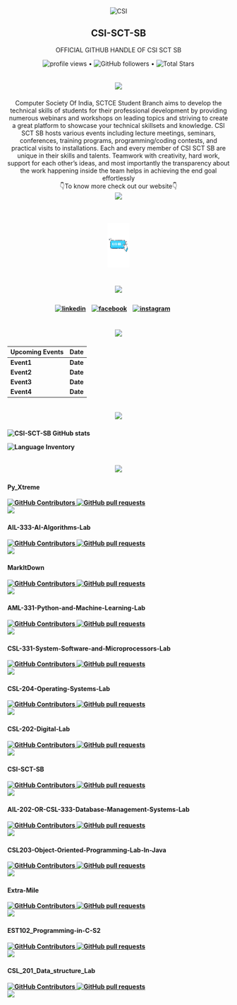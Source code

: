 <p align="center">
 <img width="100px" src="https://csiakgec.in/images/logo-orig.png" align="center" alt="CSI" />
 <h2 align="center" >CSI-SCT-SB</h2>
 <p align="center">OFFICIAL GITHUB HANDLE OF CSI SCT SB</p>
</p>

<p align="center">
  <img src="https://komarev.com/ghpvc/?username=your-github-username&color=blue&style=flat" alt="profile views"> •  
  <img alt="GitHub followers" src="https://img.shields.io/github/followers/CSI-SCT-SB?label=Followers&style=social"> •   
  <img src="https://img.shields.io/github/stars/CSI-SCT-SB?label=Stars" alt="Total Stars">
</p>



<h2 align="center"> <img src="https://dipl-pariwisata.usu.ac.id/images/about-us-title-2.png" width="140"></h2>
<p align="center">Computer Society Of India, SCTCE Student Branch aims to develop the technical skills of students for their professional development by providing numerous webinars and workshops on leading topics and striving to create a great platform to showcase your technical skillsets and knowledge. CSI SCT SB hosts various events including lecture meetings, seminars, conferences, training programs, programming/coding contests, and practical visits to installations. Each and every member of CSI SCT SB are unique in their skills and talents. Teamwork with creativity, hard work, support for each other’s ideas, and most importantly the transparency about the work happening inside the team helps in achieving the end goal effortlessly<br>👇To know more check out our website👇<br><a href="https://csiindia.org"><img src="https://img.shields.io/badge/-Computer%20Society%20Of%20India-blue?style=for-the-badge" height = "27"></a></p>
<br>

<p align="center">
	<a href="https://www.csisctsb.org/"><img alt="linkedin" width="10%" style="padding:5px" src="https://github.com/CSI-SCT-SB/CSI-SCT-SB/blob/main/Hand-cursor-icon-with-blue-click-button.png" width="600" height="100"/></a>
</p>

<h2 align="center"><img src="https://user-images.githubusercontent.com/79012314/207303024-db99c345-852e-4d36-ac3b-64f4b84093a0.png" width="200"> <b/></h2>
<p align="center">
	<a href="https://www.linkedin.com/mwlite/company/csi-sct-sb/"><img alt="linkedin" width="10%" style="padding:5px" src="https://img.icons8.com/clouds/100/000000/linkedin.png"/></a>
	<a href="https://m.facebook.com/100083111421652/"><img alt="facebook" width="10%" style="padding:5px" src="https://img.icons8.com/clouds/100/000000/facebook-new.png"/></a>
	<a href="https://instagram.com/csisctsb?igshid=YmMyMTA2M2Y=/"><img alt="instagram" width="10%" style="padding:5px" src="https://img.icons8.com/clouds/100/000000/instagram.png"/></a>
<a href="https://youtube.com/channel/UCiAFo7cXC7KAQ13Lsf8oq6g"><img alt="" width="10%" style="padding:5px" src="https://img.icons8.com/clouds/100/000000/youtube.png"/></a>
<a href="mailto:csi@sctce.ac.in"><img alt="" width="10%" style="padding:5px" src="https://img.icons8.com/clouds/100/000000/gmail.png"/></a>
</p>

<h2 align="center"> <b><img src="https://user-images.githubusercontent.com/79012314/207306119-e2b7adad-237e-4317-8701-fc86cb2339b0.png" width="200"> <b/></h2>

<center>

|       Upcoming Events     |     Date    |
| ------------------------- | ----------- |
|        Event1             | Date        |
|        Event2             | Date        |
|        Event3             | Date        |
|        Event4             | Date        |
</center>

<h2 align="center"> <img src="https://user-images.githubusercontent.com/79012314/207305382-1fd444fe-9ec3-47cb-bcb6-e38c0e01a882.png" width="200"></h2>

![CSI-SCT-SB GitHub stats](https://github-readme-stats.vercel.app/api/?username=CSI-SCT-SB&show_icons=true&title_color=fff&icon_color=79ff97&text_color=9f9f9f&bg_color=151515)

![Language Inventory](https://github-readme-stats.vercel.app/api/top-langs/?username=CSI-SCT-SB&title_color=fff&icon_color=79ff97&text_color=9f9f9f&bg_color=151515)



<h2 align="center"> <img src="https://offersandanswers.com/wp-content/uploads/2021/03/head-6.gif" width="250"></h2>

		  
#### Py_Xtreme

<a href="https://github.com/CSI-SCT-SB/PY_XTREME/graphs/contributors">
      <img alt="GitHub Contributors" src="https://img.shields.io/github/contributors/CSI-SCT-SB/PY_XTREME" />
    </a>
<a href="https://github.com/CSI-SCT-SB/MarkItDown/pulls">
      <img alt="GitHub pull requests" src="https://img.shields.io/github/issues-pr/CSI-SCT-SB/PY_XTREME?color=0088fF" />
    </a>
    <br>
<a href="https://github.com/CSI-SCT-SB/PY_XTREME/graphs/contributors">
  <img src="https://contrib.rocks/image?repo=CSI-SCT-SB/PY_XTREME" />
</a>

#### AIL-333-AI-Algorithms-Lab

<a href="https://github.com/CSI-SCT-SB/AIL-333-AI-Algorithms-Lab/graphs/contributors">
      <img alt="GitHub Contributors" src="https://img.shields.io/github/contributors/CSI-SCT-SB/AIL-333-AI-Algorithms-Lab" />
    </a>
<a href="https://github.com/CSI-SCT-SB/AML-331-Python-and-Machine-Learning-Lab/pulls">
      <img alt="GitHub pull requests" src="https://img.shields.io/github/issues-pr/CSI-SCT-SB/AIL-333-AI-Algorithms-Lab?color=0088fF" />
    </a>
 <br>
    
<a href="https://github.com/CSI-SCT-SB/AIL-333-AI-Algorithms-Lab/graphs/contributors">
  <img src="https://contrib.rocks/image?repo=CSI-SCT-SB/AIL-333-AI-Algorithms-Lab" />
</a>
										  
#### MarkItDown

<a href="https://github.com/CSI-SCT-SB/MarkItDown/graphs/contributors">
      <img alt="GitHub Contributors" src="https://img.shields.io/github/contributors/CSI-SCT-SB/MarkItDown" />
    </a>
<a href="https://github.com/CSI-SCT-SB/MarkItDown/pulls">
      <img alt="GitHub pull requests" src="https://img.shields.io/github/issues-pr/CSI-SCT-SB/MarkItDown?color=0088fF" />
    </a><br>
<a href="https://github.com/CSI-SCT-SB/MarkItDown/graphs/contributors">
  <img src="https://contrib.rocks/image?repo=CSI-SCT-SB/MarkItDown" />
</a>
										  


#### AML-331-Python-and-Machine-Learning-Lab

<a href="https://github.com/CSI-SCT-SB/AML-331-Python-and-Machine-Learning-Lab/graphs/contributors">
      <img alt="GitHub Contributors" src="https://img.shields.io/github/contributors/CSI-SCT-SB/AML-331-Python-and-Machine-Learning-Lab" />
    </a>
<a href="https://github.com/CSI-SCT-SB/AML-331-Python-and-Machine-Learning-Lab/pulls">
      <img alt="GitHub pull requests" src="https://img.shields.io/github/issues-pr/CSI-SCT-SB/AML-331-Python-and-Machine-Learning-Lab?color=0088fF" />
    </a>
    <br>
<a href="https://github.com/CSI-SCT-SB/MAML-331-Python-and-Machine-Learning-Lab/graphs/contributors">
  <img src="https://contrib.rocks/image?repo=CSI-SCT-SB/AML-331-Python-and-Machine-Learning-Lab" />
</a>

####  CSL-331-System-Software-and-Microprocessors-Lab

<a href="https://github.com/CSI-SCT-SB/CSL-331-System-Software-and-Microprocessors-Lab/graphs/contributors">
      <img alt="GitHub Contributors" src="https://img.shields.io/github/contributors/CSI-SCT-SB/CSL-331-System-Software-and-Microprocessors-Lab" />
    </a>
<a href="https://github.com/CSI-SCT-SB/CSL-331-System-Software-and-Microprocessors-Lab/pulls">
      <img alt="GitHub pull requests" src="https://img.shields.io/github/issues-pr/CSI-SCT-SB/CSL-331-System-Software-and-Microprocessors-Lab?color=0088fF" />
    </a>
<br>
<a href="https://github.com/CSI-SCT-SB/CSL-331-System-Software-and-Microprocessors-Lab/graphs/contributors">
  <img src="https://contrib.rocks/image?repo=CSI-SCT-SB/CSL-331-System-Software-and-Microprocessors-Lab" />
</a>

####  CSL-204-Operating-Systems-Lab

<a href="https://github.com/CSI-SCT-SB/CSL-204-Operating-Systems-Lab/graphs/contributors">
      <img alt="GitHub Contributors" src="https://img.shields.io/github/contributors/CSI-SCT-SB/CSL-204-Operating-Systems-Lab" />
    </a>
<a href="https://github.com/CSI-SCT-SB/CSL-204-Operating-Systems-Lab/pulls">
      <img alt="GitHub pull requests" src="https://img.shields.io/github/issues-pr/CSI-SCT-SB/CSL-204-Operating-Systems-Lab?color=0088fF" />
    </a>
<br>
<a href="https://github.com/CSI-SCT-SB/CSL-204-Operating-Systems-Lab/graphs/contributors">
  <img src="https://contrib.rocks/image?repo=CSI-SCT-SB/CSL-204-Operating-Systems-Lab" />
</a>

####  CSL-202-Digital-Lab

<a href="https://github.com/CSI-SCT-SB/CSL-202-Digital-Lab/graphs/contributors">
      <img alt="GitHub Contributors" src="https://img.shields.io/github/contributors/CSI-SCT-SB/CSL-202-Digital-Lab" />
    </a>
<a href="https://github.com/CSI-SCT-SB/CSL-202-Digital-Lab/pulls">
      <img alt="GitHub pull requests" src="https://img.shields.io/github/issues-pr/CSI-SCT-SB/CSL-202-Digital-Lab?color=0088fF" />
    </a>
    <br>
<a href="https://github.com/CSI-SCT-SB/CSL-202-Digital-Lab/graphs/contributors">
  <img src="https://contrib.rocks/image?repo=CSI-SCT-SB/CSL-202-Digital-Lab" />
</a>

####  CSI-SCT-SB

<a href="https://github.com/CSI-SCT-SB/CSI-SCT-SB/graphs/contributors">
      <img alt="GitHub Contributors" src="https://img.shields.io/github/contributors/CSI-SCT-SB/CSI-SCT-SB" />
    </a>
<a href="https://github.com/CSI-SCT-SB/CSI-SCT-SB/pulls">
      <img alt="GitHub pull requests" src="https://img.shields.io/github/issues-pr/CSI-SCT-SB/CSI-SCT-SB?color=0088fF" />
    </a>
    <br>
<a href="https://github.com/CSI-SCT-SB/CSI-SCT-SB/graphs/contributors">
  <img src="https://contrib.rocks/image?repo=CSI-SCT-SB/CSI-SCT-SB" />
</a>

#### AIL-202-OR-CSL-333-Database-Management-Systems-Lab
<a href="https://github.com/CSI-SCT-SB/AIL-202-OR-CSL-333-Database-Management-Systems-Lab/graphs/contributors">
      <img alt="GitHub Contributors" src="https://img.shields.io/github/contributors/CSI-SCT-SB/AIL-202-OR-CSL-333-Database-Management-Systems-Lab" />
    </a>
<a href="https://github.com/CSI-SCT-SB/AIL-202-OR-CSL-333-Database-Management-Systems-Lab/pulls">
      <img alt="GitHub pull requests" src="https://img.shields.io/github/issues-pr/CSI-SCT-SB/AIL-202-OR-CSL-333-Database-Management-Systems-Lab?color=0088fF" />
    </a><br>
<a href="https://github.com/CSI-SCT-SB/AIL-202-OR-CSL-333-Database-Management-Systems-Lab/graphs/contributors">
  <img src="https://contrib.rocks/image?repo=CSI-SCT-SB/AIL-202-OR-CSL-333-Database-Management-Systems-Lab" />
</a>

#### CSL203-Object-Oriented-Programming-Lab-In-Java

<a href="https://github.com/CSI-SCT-SB/ CSL203-Object-Oriented-Programming-Lab-In-Java/graphs/contributors">
      <img alt="GitHub Contributors" src="https://img.shields.io/github/contributors/CSI-SCT-SB/CSL203-Object-Oriented-Programming-Lab-In-Java" />
    </a>
<a href="https://github.com/CSI-SCT-SB/CSL203-Object-Oriented-Programming-Lab-In-Java/pulls">
      <img alt="GitHub pull requests" src="https://img.shields.io/github/issues-pr/CSI-SCT-SB/CSL203-Object-Oriented-Programming-Lab-In-Java?color=0088fF" />
    </a><br>
<a href="https://github.com/CSI-SCT-SB/CSL203-Object-Oriented-Programming-Lab-In-Java/graphs/contributors">
  <img src="https://contrib.rocks/image?repo=CSI-SCT-SB/CSL203-Object-Oriented-Programming-Lab-In-Java" />
</a>

####  Extra-Mile
<a href="https://github.com/CSI-SCT-SB/Extra-Mile/graphs/contributors">
      <img alt="GitHub Contributors" src="https://img.shields.io/github/contributors/CSI-SCT-SB/Extra-Mile" />
    </a>
<a href="https://github.com/CSI-SCT-SB/Extra-Mile/pulls">
      <img alt="GitHub pull requests" src="https://img.shields.io/github/issues-pr/CSI-SCT-SB/Extra-Mile?color=0088fF" />
    </a>
 <br>
<a href="https://github.com/CSI-SCT-SB/Extra-Mile/graphs/contributors">
  <img src="https://contrib.rocks/image?repo=CSI-SCT-SB/Extra-Mile" />
</a>

####  EST102_Programming-in-C-S2
<a href="https://github.com/CSI-SCT-SB/EST102_Programming-in-C-S2-/graphs/contributors">
      <img alt="GitHub Contributors" src="https://img.shields.io/github/contributors/CSI-SCT-SB/EST102_Programming-in-C-S2-" />
    </a>
<a href="https://github.com/CSI-SCT-SB/EST102_Programming-in-C-S2-/pulls">
      <img alt="GitHub pull requests" src="https://img.shields.io/github/issues-pr/CSI-SCT-SB/EST102_Programming-in-C-S2-?color=0088fF" />
    </a>
 <br>
<a href="https://github.com/CSI-SCT-SB/EST102_Programming-in-C-S2-/graphs/contributors">
  <img src="https://contrib.rocks/image?repo=CSI-SCT-SB/EST102_Programming-in-C-S2-" />
</a>

####  CSL_201_Data_structure_Lab
<a href="https://github.com/CSI-SCT-SB/ CSL_201_Data_structure_Lab/graphs/contributors">
      <img alt="GitHub Contributors" src="https://img.shields.io/github/contributors/CSI-SCT-SB/CSL_201_Data_structure_Lab" />
    </a>
<a href="https://github.com/CSI-SCT-SB/CSL_201_Data_structure_Lab/pulls">
      <img alt="GitHub pull requests" src="https://img.shields.io/github/issues-pr/CSI-SCT-SB/CSL_201_Data_structure_Lab?color=0088fF" />
    </a> <br>
<a href="https://github.com/CSI-SCT-SB/CSL_201_Data_structure_Lab/graphs/contributors">
  <img src="https://contrib.rocks/image?repo=CSI-SCT-SB/CSL_201_Data_structure_Lab" />
</a>


